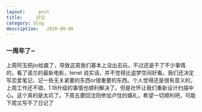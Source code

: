 ```yaml
---
layout:     post
title:     日记
category: blog
description:   2020-09-06
---
```


### 一周年了~

  上周阿玉把jio给崴了，导致这周我们基本上没出去玩，不过还是干了不少事情的，看了诺兰的最新电影，tenet 说实话，并不觉得比盗梦空间好看。我们还决定写恋爱笔记，记一些无关紧要的东西or很重要的东西。个人觉得还是很有意义的，上周工作还不错，1.18升级的事情也顺利解决了。但是壮怀让我们重新设计扫描中心。这个真的是太坑了。下周五要回沈阳参加卢忱的婚礼，希望一切顺利吧，可能下周又写不了日记了

